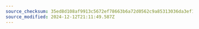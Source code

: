 ```yaml
---
source_checksum: 35ed8d108af9913c5672ef78663b6a72d0562c9a85313036da3ef1c06e99b4ef
source_modified: 2024-12-12T21:11:49.587Z
---
```


